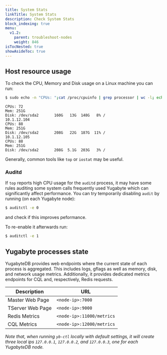 ```yaml
---
title: System Stats
linkTitle: System Stats
description: Check System Stats
block_indexing: true
menu:
  v1.2:
    parent: troubleshoot-nodes
    weight: 846
isTocNested: true
showAsideToc: true
---
```


## Host resource usage

To check the CPU, Memory and Disk usage on a Linux machine you can run:

```sh
$ sudo echo -n "CPUs: ";cat /proc/cpuinfo | grep processor | wc -l; echo -n "Mem: ";free -h | grep Mem | tr -s " " | cut -d" " -f 2; echo -n "Disk: "; df -h / | grep -v Filesystem; 
```

```
CPUs: 72
Mem: 251G
Disk: /dev/sda2       160G   13G  148G   8% /
10.1.12.104
CPUs: 88
Mem: 251G
Disk: /dev/sda2       208G   22G  187G  11% /
10.1.12.105
CPUs: 88
Mem: 251G
Disk: /dev/sda2       208G  5.1G  203G   3% /
```
Generally, common tools like `top` or `iostat` may be useful.

### Auditd
If `top` reports high CPU usage for the `auditd` process, it may have some rules auditing some system calls frequently used Yugabyte which can significantly affect performance. 
You can try temporarily disabling `audit` by running (on each Yugabyte node):

```sh
$ auditctl -e 0
```

and check if this improves peformance.

To re-enable it afterwards run:

```sh
$ auditctl -e 1
```

## Yugabyte processes state

YugabyteDB provides web endpoints where the current state of each process is aggregated. 
This includes logs, gflags as well as memory, disk, and network usage metrics.
Additionally, it provides dedicated metrics endpoints for CQL and, respectively, Redis requests.

| Description | URL |
|-------------|-----|
| Master Web Page | `<node-ip>:7000` |
| TServer Web Page | `<node-ip>:9000` |
| Redis Metrics | `<node-ip>:11000/metrics` |
| CQL Metrics | `<node-ip>:12000/metrics` |

_Note that, when running `yb-ctl` locally with default settings, it will create three local ips `127.0.0.1`, `127.0.0.2`, and `127.0.0.3`, one for each YugabyteDB node._
